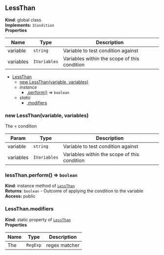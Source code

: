 <a name="LessThan"></a>
## LessThan
**Kind**: global class  
**Implements:** <code>ICondition</code>  
**Properties**

| Name | Type | Description |
| --- | --- | --- |
| variable | <code>string</code> | Variable to test condition against |
| variables | <code>IVariables</code> | Variables within the scope of this condition |


* [LessThan](#LessThan)
  * [new LessThan(variable, variables)](#new_LessThan_new)
  * _instance_
    * [.perform()](#LessThan+perform) ⇒ <code>boolean</code>
  * _static_
    * [.modifiers](#LessThan.modifiers)

<a name="new_LessThan_new"></a>
### new LessThan(variable, variables)
The < condition


| Param | Type | Description |
| --- | --- | --- |
| variable | <code>string</code> | Variable to test condition against |
| variables | <code>IVariables</code> | Variables within the scope of this condition |

<a name="LessThan+perform"></a>
### lessThan.perform() ⇒ <code>boolean</code>
**Kind**: instance method of <code>[LessThan](#LessThan)</code>  
**Returns**: <code>boolean</code> - Outcome of applying the condition to the variable  
**Access:** public  
<a name="LessThan.modifiers"></a>
### LessThan.modifiers
**Kind**: static property of <code>[LessThan](#LessThan)</code>  
**Properties**

| Name | Type | Description |
| --- | --- | --- |
| The | <code>RegExp</code> | regex matcher |

